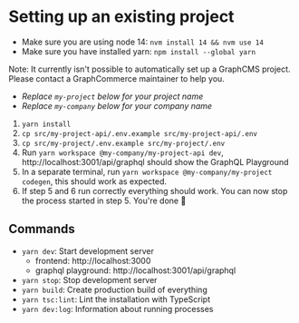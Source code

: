 # Setting up an existing project

- Make sure you are using node 14: `nvm install 14 && nvm use 14`
- Make sure you have installed yarn: `npm install --global yarn`

Note: It currently isn't possible to automatically set up a GraphCMS project.
Please contact a GraphCommerce maintainer to help you.

- _Replace `my-project` below for your project name_
- _Replace `my-company` below for your company name_

1. `yarn install`
2. `cp src/my-project-api/.env.example src/my-project-api/.env`
3. `cp src/my-project/.env.example src/my-project/.env`
4. Run `yarn workspace @my-company/my-project-api dev`,
   http://localhost:3001/api/graphql should show the GraphQL Playground
5. In a separate terminal, run `yarn workspace @my-company/my-project codegen`,
   this should work as expected.
6. If step 5 and 6 run correctly everything should work. You can now stop the
   process started in step 5. You're done 🎉

## Commands

- `yarn dev`: Start development server
  - frontend: http://localhost:3000
  - graphql playground: http://localhost:3001/api/graphql
- `yarn stop`: Stop development server
- `yarn build`: Create production build of everything
- `yarn tsc:lint`: Lint the installation with TypeScript
- `yarn dev:log`: Information about running processes
